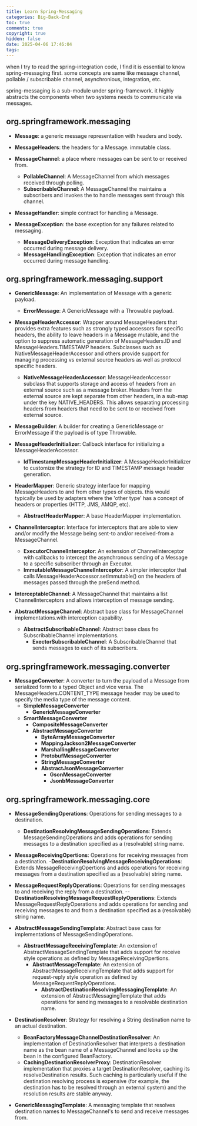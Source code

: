 ```yaml
---
title: Learn Spring-Messaging
categories: Big-Back-End
toc: true
comments: true
copyright: true
hidden: false
date: 2025-04-06 17:46:04
tags:
---
```


when I try to read the spring-integration code, I find it is essential to know spring-messaging first. some concepts are same like message channel, pollable / subscribable channel, asynchronious, integration, etc.

spring-messaging is a sub-module under spring-framework. it highly abstracts the components when two systems needs to communicate via messages. 

<!--more-->

## **org.springframework.messaging**

- **Message**: a generic message representation with headers and body.
- **MessageHeaders**: the headers for a Message. immutable class.

- **MessageChannel**: a place where messages can be sent to or received from.
  - **PollableChannel**: A MessageChannel from which messages received through polling.
  - **SubscribableChannel**: A MessageChannel the maintains a subscribers and invokes the to handle messages sent through this channel.

- **MessageHandler**: simple contract for handling a Message.

- **MessageException**: the base exception for any failures related to messaging.
  - **MessageDeliveryException**: Exception that indicates an error occurred during message delivery.
  - **MessageHandlingException**: Exception that indicates an error occurred during message handling.

## **org.springframework.messaging.support**

- **GenericMessage**: An implementation of Message with a generic payload.
  - **ErrorMessage**: A GenericMessage with a Throwable payload.

- **MessageHeaderAccessor**: Wrapper around MessageHeaders that provides extra features such as strongly typed accessors for specific headers, the ability to leave headers in a Message mutable, and the option to suppress automatic generation of MessageHeaders.ID and MessageHeaders.TIMESTAMP headers. Subclasses such as NativeMessageHeaderAccessor and others provide support for managing processing vs external source headers as well as protocol specific headers.
  - **NativeMessageHeaderAccessor**: MessageHeaderAccessor subclass that supports storage and access of headers from an external source such as a message broker. Headers from the external source are kept separate from other headers, in a sub-map under the key NATIVE_HEADERS. This allows separating processing headers from headers that need to be sent to or received from external source.

- **MessageBuilder**: A builder for creating a GenericMessage or ErrorMessage if the payload is of type Throwable.

- **MessageHeaderInitializer**: Callback interface for initializing a MessageHeaderAccessor.
  - **IdTimestampMessageHeaderInitializer**: A MessageHeaderInitializer to customize the strategy for ID and TIMESTAMP message header generation.

- **HeaderMapper**: Generic strategy interface for mapping MessageHeaders to and from other types of objects. this would typically be used by adapters where the 'other type' has a concept of headers or properties (HTTP, JMS, AMQP, etc).
  - **AbstractHeaderMapper**: A base HeaderMapper implementation.

- **ChannelInterceptor**: Interface for interceptors that are able to view and/or modify the Message being sent-to and/or received-from a MessageChannel.
  - **ExecutorChannelInterceptor**: An extension of ChannelInterceptor with callbacks to intercept the asynchronous sending of a Message to a specific subscriber through an Executor.
  - **ImmutableMessageChannelInterceptor**: A simpler interceptor that calls MessageHeaderAccessor.setImmutable() on the headers of messages passed through the preSend method.
- **InterceptableChannel**: A MessageChannel that maintains a list ChannelInterceptors and allows interception of message sending.

- **AbstractMessageChannel**: Abstract base class for MessageChannel implementations.with interception capability.
  - **AbstractSubscribableChannel**: Abstract base class fro SubscribableChannel implementations.
    - **ExectorSubscribableChannel**: A SubscribableChannel that sends messages to each of its subscribers.


## **org.springframework.messaging.converter**

- **MessageConverter**: A converter to turn the payload of a Message from serialized form to a typed Object and vice versa. The MessageHeaders.CONTENT_TYPE message header may be used to specify the media type of the message content.
  - **SimpleMessageConverter**
    - **GenericMessageConverter**
  - **SmartMessageConverter**
    - **CompositeMessageConverter**
    - **AbstractMessageConverter**
      - **ByteArrayMessageConverter**
      - **MappingJackson2MessageConverter**
      - **MarshallingMessageConverter**
      - **ProtobufMessageConverter**
      - **StringMessageConverter**
      - **AbstractJsonMessageConverter**
        - **GsonMessageConverter**
        - **JsonbMessageConverter**


## **org.springframework.messaging.core**

- **MessageSendingOperations**: Operations for sending messages to a destination.
  - **DestinationResolvingMessageSendingOperations**: Extends MessageSendingOperations and adds operations for sending messages to a destination specified as a (resolvable) string name. 
- **MessageReceivingOpertions**: Operations for receiving messages from a destination.
  -**DestinationResolvingMessageReceivingOperations**: Extends MessageReceivingOpertions and adds operations for receiving messages from a destination specified as a (resolvable) string name.
- **MessageRequestReplyOperations**: Operations for sending messages to and receiving the reply from a destination.
  --**DestinationResolvingMessageRequestReplyOperations**: Extends MessageRequestReplyOperations and adds operations for sending and receiving messages to and from a destination specified as a (resolvable) string name.


- **AbstractMessageSendingTemplate**: Abstract base cass for implementations of MessageSendingOperations.
  - **AbstractMessageReceivingTemplate**: An extension of AbstractMessageSendingTemplate that adds support for receive style operations as defined by MessageReceivingOpertions.
    - **AbstractMessageTemplate**: An extension of AbstractMessageReceivingTemplate that adds support for request-reply style operation as defined by MessageRequestReplyOperations.
      - **AbstractDestinationResolvingMessagingTemplate**: An extension of AbstractMessagingTemplate that adds operations for sending messages to a resolvable destination name.

- **DestinationResolver**: Strategy for resolving a String destination name to an actual destination.
  - **BeanFactoryMessageChannelDestinationResolver**: An implementation of DestinationResolver that interprets a destination name as the bean name of a MessageChannel and looks up the bean in the configured BeanFactory.
  - **CachingDestinationResolverProxy**: DestinationResolver implementation that proxies a target DestinationResolver, caching its resolveDestination results. Such caching is particularly useful if the destination resolving process is expensive (for example, the destination has to be resolved through an external system) and the resolution results are stable anyway.

- **GenericMessagingTemplate**: A messaging template that resolves destination names to MessageChannel's to send and receive messages from.


